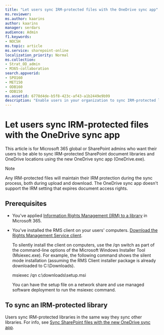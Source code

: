 ```yaml
---
title: "Let users sync IRM-protected files with the OneDrive sync app"
ms.reviewer: 
ms.author: kaarins
author: kaarins
manager: serdars
audience: Admin
f1.keywords:
- NOCSH
ms.topic: article
ms.service: sharepoint-online
localization_priority: Normal
ms.collection:  
- Strat_OD_admin
- M365-collaboration
search.appverid:
- SPO160
- MET150
- ODB160
- ODB150
ms.assetid: 6778d4de-b5f8-423c-af43-a1b2449e9b99
description: "Enable users in your organization to sync IRM-protected locations using the new OneDrive sync app (OneDrive.exe)."
---
```


# Let users sync IRM-protected files with the OneDrive sync app

This article is for Microsoft 365 global or SharePoint admins who want their users to be able to sync IRM-protected SharePoint document libraries and OneDrive locations using the new OneDrive sync app (OneDrive.exe).

> [!NOTE]
> Any IRM-protected files will maintain their IRM protection during the sync process, both during upload and download. The OneDrive sync app doesn't support the IRM setting that expires document access rights.
  
## Prerequisites

- You've applied [Information Rights Management (IRM) to a library](https://support.office.com/article/3bdb5c4e-94fc-4741-b02f-4e7cc3c54aa1) in Microsoft 365.

- You've installed the RMS client on your users' computers. [Download the Rights Management Service client](https://aka.ms/odirm).

    To silently install the client on computers, use the /qn switch as part of the command-line options of the Microsoft Windows Installer Tool (Msiexec.exe). For example, the following command shows the silent mode installation (assuming the RMS Client installer package is already downloaded to C:\Downloads).
  
    msiexec /qn c:\downloads\setup.msi
  
    You can have the setup file on a network share and use managed software deployment to run the msiexec command.
  
## To sync an IRM-protected library

Users sync IRM-protected libraries in the same way they sync other libraries. For info, see [Sync SharePoint files with the new OneDrive sync app](https://support.office.com/article/6de9ede8-5b6e-4503-80b2-6190f3354a88).
